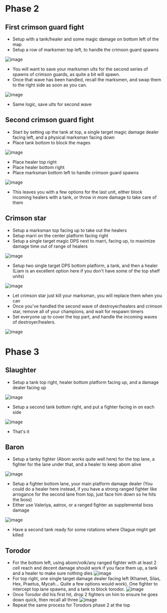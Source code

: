 # Phase 2

## First crimson guard fight

- Setup with a tank/healer and some magic damage on bottom left of the map
- Setup a row of marksmen top left, to handle the crimson guard spawns
  
![image](https://github.com/Mawldor/WoR-content/assets/173509892/8f52f4b8-e6d2-4097-bc8b-d7e79e3e9439)
- You will want to save your marksmen ults for the second series of spawns of crimson guards, as quite a bit will spawn.
- Once that wave has been handled, recall the marksmen, and swap them to the right side as soon as you can.
  
![image](https://github.com/Mawldor/WoR-content/assets/173509892/c311e1b3-9bd0-4a89-84f3-619af1293a21)

- Same logic, save ults for second wave


## Second crimson guard fight
- Start by setting up the tank at top, a single target magic damage dealer facing left, and a physical marksman facing down
- Place tank bottom to block the mages

![image](https://github.com/Mawldor/WoR-content/assets/173509892/aed56790-069e-4e3a-8b09-9d3e84ec9198)

- Place healer top right
- Place healer bottom right
- Place marksman bottom left to handle crimson guard spawns

![image](https://github.com/Mawldor/WoR-content/assets/173509892/8b3daf39-98dd-4595-92c5-a654c39b6afc)

- This leaves you with a few options for the last unit, either block incoming healers with a tank, or throw in more damage to take care of them

## Crimson star
- Setup a marksman top facing up to take out the healers
- Setup marri on the center platform facing right
- Setup a single target magic DPS next to marri, facing up, to maximize damage time out of range of healers

![image](https://github.com/Mawldor/WoR-content/assets/173509892/28fcf4e5-5e7a-42cc-b18a-23f15a254318)

- Setup two single target DPS bottom platform, a tank, and then a healer (Liam is an excellent option here if you don't have some of the top shelf units)

![image](https://github.com/Mawldor/WoR-content/assets/173509892/fbc15e54-e173-4bdb-81b1-6daed3a3988e)

- Let crimson star just kill your marksman, you will replace them when you can
- Once you've handled the second wave of destroyer/healers and crimson star, remove all of your champions, and wait for respawn timers
- Set everyone up to cover the top part, and handle the incoming waves of destroyer/healers.

![image](https://github.com/Mawldor/WoR-content/assets/173509892/96b61d66-1c54-4d97-abd3-1be0a6d4ab9f)


# Phase 3

## Slaughter

- Setup a tank top right, healer bottom platform facing up, and a damage dealer facing up

![image](https://github.com/Mawldor/WoR-content/assets/173509892/9507a958-fc0c-4b53-a075-7bd0d7dd77d2)

- Setup a second tank bottom right, and put a fighter facing in on each side

![image](https://github.com/Mawldor/WoR-content/assets/173509892/341ca502-c214-420a-934f-81f4a339d8f2)

- That's it


## Baron

- Setup a tanky fighter (Abom works quite well here) for the top lane, a fighter for the lane under that, and a healer to keep abom alive

![image](https://github.com/Mawldor/WoR-content/assets/173509892/fdf38900-42ea-431d-96e4-afcf492dc582)

- Setup a fighter bottom lane, your main platform damage dealer (You could do a healer here instead, if you have a strong ranged fighter like arrogance for the second lane from top, just face him down so he hits the boss)
- Either use Valeriya, aatrox, or a ranged fighter as supplemental boss damage

![image](https://github.com/Mawldor/WoR-content/assets/173509892/075a23fa-685d-45e6-8c83-e483de7dd011)

- Have a second tank ready for some rotations where Olague might get killed


## Torodor

- For the bottom left, using abom/volk/any ranged fighter with at least 2 cell reach and decent damage should work if you face them up, a tank and a healer to make sure nothing dies
![image](https://github.com/Mawldor/WoR-content/assets/173509892/a1340e60-8e78-47e6-afdc-754fb9663f50)
- For top right, one single target damage dealer facing left (Khamet, Silas, Hex, Praetus, Mycah... Quite a few options would work). One fighter to intercept top lane spawns, and a tank to block torodor.
![image](https://github.com/Mawldor/WoR-content/assets/173509892/0c4c97aa-43c3-465c-a081-b90ef8b5dcf0)
- Once Torodor did his first hit, drop 2 fighters on him to ensure he goes down quick, then recall all three
![image](https://github.com/Mawldor/WoR-content/assets/173509892/870e5e57-a6d6-4e00-8660-e9d5bef85ea1)
- Repeat the same process for Torodors phase 2 at the top


